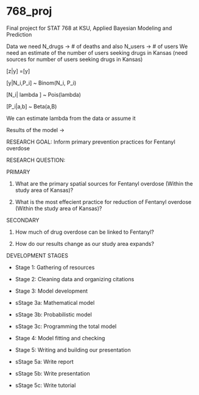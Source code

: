 # 768_proj
Final project for STAT 768 at KSU, Applied Bayesian Modeling and Prediction

Data we need N_drugs -> # of deaths and also N_users -> # of users
We need an estimate of the number of users seeking drugs in Kansas (need sources for number of users seeking drugs in Kansas)

[z|y] =[y] 

[y|N_i,P_i] ~ Binom(N_i, P_i) 

[N_i| lambda ] ~ Pois(lambda)

[P_i|a,b] ~ Beta(a,B) 



We can estimate lambda from the data or assume it

Results of the model -> 

RESEARCH GOAL: Inform primary prevention practices for Fentanyl overdose

RESEARCH QUESTION: 

PRIMARY

1. What are the primary spatial sources for Fentanyl overdose (Within the study area of Kansas)?

2. What is the most effecient practice for reduction of Fentanyl overdose (Within the study area of Kansas)?

SECONDARY

1. How much of drug overdose can be linked to Fentanyl?

2. How do our results change as our study area expands?

DEVELOPMENT STAGES

- Stage 1: Gathering of resources

- Stage 2: Cleaning data and organizing citations

- Stage 3: Model development

- sStage 3a: Mathematical model

- sStage 3b: Probabilistic model

- sStage 3c: Programming the total model

- Stage 4: Model fitting and checking

- Stage 5: Writing and building our presentation

- sStage 5a: Write report

- sStage 5b: Write presentation

- sStage 5c: Write tutorial

